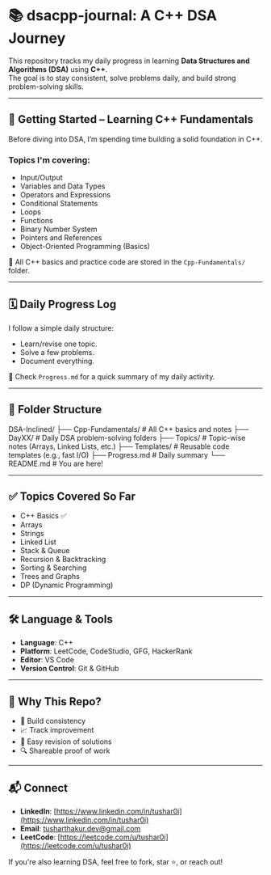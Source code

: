 # 📚 dsacpp-journal: A C++ DSA Journey

This repository tracks my daily progress in learning **Data Structures and Algorithms (DSA)** using **C++**.  
The goal is to stay consistent, solve problems daily, and build strong problem-solving skills.

---

## 📌 Getting Started – Learning C++ Fundamentals

Before diving into DSA, I’m spending time building a solid foundation in C++.

### Topics I'm covering:
- Input/Output
- Variables and Data Types
- Operators and Expressions
- Conditional Statements
- Loops
- Functions
- Binary Number System
- Pointers and References
- Object-Oriented Programming (Basics)

📂 All C++ basics and practice code are stored in the `Cpp-Fundamentals/` folder.

---

## 🗓️ Daily Progress Log

I follow a simple daily structure:  
- Learn/revise one topic.  
- Solve a few problems.  
- Document everything.

📄 Check `Progress.md` for a quick summary of my daily activity.

---

## 🧩 Folder Structure

DSA-Inclined/
├── Cpp-Fundamentals/ # All C++ basics and notes
├── DayXX/ # Daily DSA problem-solving folders
├── Topics/ # Topic-wise notes (Arrays, Linked Lists, etc.)
├── Templates/ # Reusable code templates (e.g., fast I/O)
├── Progress.md # Daily summary
└── README.md # You are here!

---

## ✅ Topics Covered So Far

- C++ Basics ✅  
- Arrays  
- Strings  
- Linked List  
- Stack & Queue  
- Recursion & Backtracking  
- Sorting & Searching  
- Trees and Graphs  
- DP (Dynamic Programming)

---

## 🛠️ Language & Tools

- **Language**: C++  
- **Platform**: LeetCode, CodeStudio, GFG, HackerRank  
- **Editor**: VS Code  
- **Version Control**: Git & GitHub

---

## 🚀 Why This Repo?

- 📅 Build consistency  
- 📈 Track improvement  
- 📓 Easy revision of solutions  
- 🔍 Shareable proof of work

---

## 📬 Connect

- **LinkedIn**: [https://www.linkedin.com/in/tushar0i](https://www.linkedin.com/in/tushar0i)
- **Email**: [tusharthakur.dev@gmail.com](mailto:tusharthakur.dev@gmail.com)
- **LeetCode**: [https://leetcode.com/u/tushar0i](https://leetcode.com/u/tushar0i)

If you're also learning DSA, feel free to fork, star ⭐️, or reach out!